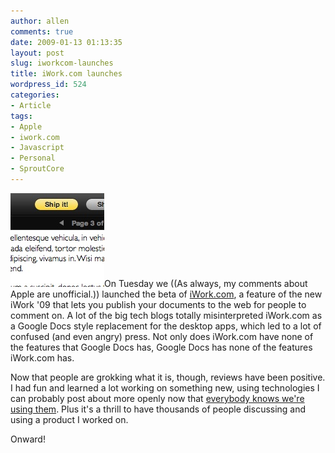 ```yaml
---
author: allen
comments: true
date: 2009-01-13 01:13:35
layout: post
slug: iworkcom-launches
title: iWork.com launches
wordpress_id: 524
categories:
- Article
tags:
- Apple
- iwork.com
- Javascript
- Personal
- SproutCore
---
```


![](/images/wp-uploads/2009/01/shipit.jpg)On Tuesday we ((As always, my comments about Apple are unofficial.)) launched the beta of [iWork.com](http://www.apple.com/iwork/iwork-dot-com/), a feature of the new iWork '09 that lets you publish your documents to the web for people to comment on. A lot of the big tech blogs totally misinterpreted iWork.com as a Google Docs style replacement for the desktop apps, which led to a lot of confused (and even angry) press. Not only does iWork.com have none of the features that Google Docs has, Google Docs has none of the features iWork.com has.

Now that people are grokking what it is, though, reviews have been positive. I had fun and learned a lot working on something new, using technologies I can probably post about more openly now that [everybody knows we're using them](http://ajaxian.com/archives/technical-details-behind-iworkcom). Plus it's a thrill to have thousands of people discussing and using a product I worked on.

Onward!
